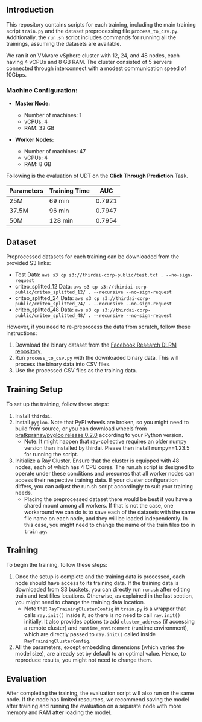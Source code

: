## Introduction

This repository contains scripts for each training, including the main training script `train.py` and the dataset preprocessing file `process_to_csv.py`. Additionally, the `run.sh` script includes commands for running all the trainings, assuming the datasets are available.

We ran it on VMware vSphere cluster with 12, 24, and 48 nodes, each having 4 vCPUs and 8 GB RAM. The cluster consisted of 5 servers connected through interconnect with a modest communication speed of 10Gbps.

### Machine Configuration:

- **Master Node:**
  - Number of machines: 1
  - vCPUs: 4
  - RAM: 32 GB

- **Worker Nodes:**
  - Number of machines: 47
  - vCPUs: 4
  - RAM: 8 GB

Following is the evaluation of UDT on the **Click Through Prediction** Task.

| Parameters | Training Time | AUC    |
| ---------- | ------------- | ------ |
| 25M        | 69 min        | 0.7921 |
| 37.5M      | 96 min        | 0.7947 |
| 50M        | 128 min       | 0.7954 |

## Dataset

Preprocessed datasets for each training can be downloaded from the provided S3 links:
- Test Data: `aws s3 cp s3://thirdai-corp-public/test.txt . --no-sign-request`
- criteo_splitted_12 Data: `aws s3 cp s3://thirdai-corp-public/criteo_splitted_12/ . --recursive --no-sign-request`
- criteo_splitted_24 Data: `aws s3 cp s3://thirdai-corp-public/criteo_splitted_24/ . --recursive --no-sign-request`
- criteo_splitted_48 Data: `aws s3 cp s3://thirdai-corp-public/criteo_splitted_48/ . --recursive --no-sign-request`

However, if you need to re-preprocess the data from scratch, follow these instructions:

1. Download the binary dataset from the [Facebook Research DLRM repository](https://github.com/facebookresearch/dlrm/blob/main/data_loader_terabyte.py).
2. Run `process_to_csv.py` with the downloaded binary data. This will process the binary data into CSV files.
3. Use the processed CSV files as the training data.

## Training Setup

To set up the training, follow these steps:

1. Install `thirdai`.
2. Install `pygloo`. Note that PyPI wheels are broken, so you might need to build from source, or you can download wheels from [pratkpranav/pygloo release 0.2.0](https://github.com/pratkpranav/pygloo/releases/tag/0.2.0) according to your Python version.
   * Note: It might happen that ray-collective requires an older numpy version than installed by thirdai. Please then install numpy==1.23.5 for running the script.
3. Initialize a Ray Cluster. Ensure that the cluster is equipped with 48 nodes, each of which has 4 CPU cores. The run.sh script is designed to operate under these conditions and presumes that all worker nodes can access their respective training data. If your cluster configuration differs, you can adjust the run.sh script accordingly to suit your training needs.
   - Placing the preprocessed dataset there would be best if you have a shared mount among all workers. If that is not the case, one workaround we can do is to save each of the datasets with the same file name on each node, and they will be loaded independently. In this case, you might need to change the name of the train files too in `train.py`.

## Training

To begin the training, follow these steps:

1. Once the setup is complete and the training data is processed, each node should have access to its training data. If the training data is downloaded from S3 buckets, you can directly run `run.sh` after editing train and test files locations. Otherwise, as explained in the last section, you might need to change the training data location.
   - Note that `RayTrainingClusterConfig` in `train.py` is a wrapper that calls `ray.init()` inside it, so there is no need to call `ray.init()` initially. It also provides options to add `cluster_address` (if accessing a remote cluster) and `runtime_environment` (runtime environment), which are directly passed to `ray.init()` called inside `RayTrainingClusterConfig`.
2. All the parameters, except embedding dimensions (which varies the model size), are already set by default to an optimal value. Hence, to reproduce results, you might not need to change them.


## Evaluation
After completing the training, the evaluation script will also run on the same node. If the node has limited resources, we recommend saving the model after training and running the evaluation on a separate node with more memory and RAM after loading the model.
